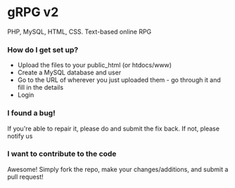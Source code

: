 # gRPG v2
PHP, MySQL, HTML, CSS.
Text-based online RPG

### How do I get set up? ###

* Upload the files to your public_html (or htdocs/www)
* Create a MySQL database and user
* Go to the URL of wherever you just uploaded them - go through it and fill in the details
* Login

### I found a bug! ###
If you're able to repair it, please do and submit the fix back. If not, please notify us

### I want to contribute to the code ###
Awesome! Simply fork the repo, make your changes/additions, and submit a pull request!